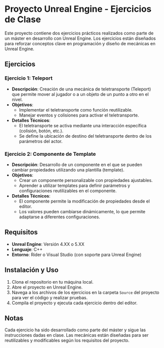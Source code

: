 # Proyecto Unreal Engine - Ejercicios de Clase

Este proyecto contiene dos ejercicios prácticos realizados como parte de un máster en desarrollo con Unreal Engine. Los ejercicios están diseñados para reforzar conceptos clave en programación y diseño de mecánicas en Unreal Engine.

## Ejercicios

### Ejercicio 1: Teleport
- **Descripción**: Creación de una mecánica de teletransporte (Teleport) que permite mover al jugador o a un objeto de un punto a otro en el nivel.
- **Objetivos**:
  - Implementar el teletransporte como función reutilizable.
  - Manejar eventos y colisiones para activar el teletransporte.
- **Detalles Técnicos**:
  - El teletransporte se activa mediante una interacción específica (colisión, botón, etc.).
  - Se define la ubicación de destino del teletransporte dentro de los parámetros del actor.

### Ejercicio 2: Componente de Template
- **Descripción**: Desarrollo de un componente en el que se pueden cambiar propiedades utilizando una plantilla (template).
- **Objetivos**:
  - Crear un componente personalizable con propiedades ajustables.
  - Aprender a utilizar templates para definir parámetros y configuraciones reutilizables en el componente.
- **Detalles Técnicos**:
  - El componente permite la modificación de propiedades desde el editor.
  - Los valores pueden cambiarse dinámicamente, lo que permite adaptarse a diferentes configuraciones.

## Requisitos

- **Unreal Engine**: Versión 4.XX o 5.XX
- **Lenguaje**: C++
- **Entorno**: Rider o Visual Studio (con soporte para Unreal Engine)

## Instalación y Uso

1. Clona el repositorio en tu máquina local.
2. Abre el proyecto en Unreal Engine.
3. Navega a los archivos de los ejercicios en la carpeta `Source` del proyecto para ver el código y realizar pruebas.
4. Compila el proyecto y ejecuta cada ejercicio dentro del editor.

## Notas

Cada ejercicio ha sido desarrollado como parte del máster y sigue las instrucciones dadas en clase. Las mecánicas están diseñadas para ser reutilizables y modificables según los requisitos del proyecto.
